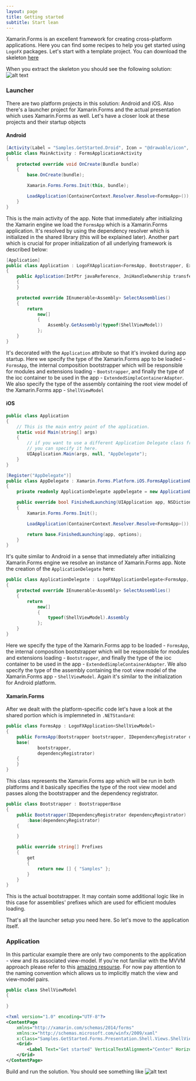 ```yaml
---
layout: page
title: Getting started
subtitle: Start lean
---
```


Xamarin.Forms is an excellent framework for creating cross-platform applications. Here you can find
some recipes to help you get started using `LogoFX` packages. Let's start with a template project. 
You can download the skeleton [here](https://github.com/LogoFX/Samples.GetStarted/archive/v1.0.2.zip) 

When you extract the skeleton you should see the following solution:
![alt text](../assets/skeleton-initial-xamarin-forms.png)

### Launcher

There are two platform projects in this solution: Android and iOS. Also there's a launcher project
for Xamarin.Forms and the actual presentation which uses Xamarin.Forms as well. Let's have a closer look at these projects and their 
startup objects

#### Android

```csharp
[Activity(Label = "Samples.GetStarted.Droid", Icon = "@drawable/icon", Theme = "@style/MyTheme", MainLauncher = true, ConfigurationChanges = ConfigChanges.ScreenSize | ConfigChanges.Orientation)]
public class MainActivity : FormsApplicationActivity
{
    protected override void OnCreate(Bundle bundle)
    {
        base.OnCreate(bundle);

        Xamarin.Forms.Forms.Init(this, bundle);

        LoadApplication(ContainerContext.Resolver.Resolve<FormsApp>());
    }
}
```

This is the main activity of the app. Note that immediately after initializing the Xamarin engine we load the `FormsApp` which is
a Xamarin.Forms application. It's resolved by using the dependency resolver which is initialized in the shared library (this will
be explained later).
Another part which is crucial for proper initialization of all underlying framework is described below:
```csharp
[Application]
public class Application : LogoFXApplication<FormsApp, Bootstrapper, ExtendedSimpleContainerAdapter>
{
    public Application(IntPtr javaReference, JniHandleOwnership transfer) : base(javaReference, transfer)
    {
    }

    protected override IEnumerable<Assembly> SelectAssemblies()
    {
        return
            new[]
            {                                        
                Assembly.GetAssembly(typeof(ShellViewModel))
            };
    }
}
```
It's decorated with the `Application` attribute so that it's invoked during app startup. Here we specify
the type of the Xamarin.Forms app to be loaded - `FormsApp`, the internal composition bootstrapper which will be responsible
for modules and extensions loading - `Bootstrapper`, 
and finally the type of the ioc container to be used in the app - `ExtendedSimpleContainerAdapter`.
We also specify the type of the assembly containing the root view model of the Xamarin.Forms app - `ShellViewModel`

#### iOS

```csharp
public class Application
{
    // This is the main entry point of the application.
    static void Main(string[] args)
    {
        // if you want to use a different Application Delegate class from "AppDelegate"
        // you can specify it here.
        UIApplication.Main(args, null, "AppDelegate");
    }
}

[Register("AppDelegate")]
public class AppDelegate : Xamarin.Forms.Platform.iOS.FormsApplicationDelegate
{
    private readonly ApplicationDelegate appDelegate = new ApplicationDelegate();

    public override bool FinishedLaunching(UIApplication app, NSDictionary options)
    {
        Xamarin.Forms.Forms.Init();

        LoadApplication(ContainerContext.Resolver.Resolve<FormsApp>());

        return base.FinishedLaunching(app, options);
    }
}
```

It's quite similar to Android in a sense that immediately after initializing Xamarin.Forms engine we resolve
an instance of Xamarin.Forms app. Note the creation of the `ApplicationDelegate` here:

```csharp
public class ApplicationDelegate : LogoFXApplicationDelegate<FormsApp, Bootstrapper, ExtendedSimpleContainerAdapter>
{
    protected override IEnumerable<Assembly> SelectAssemblies()
    {
        return
            new[]
            {                                        
                typeof(ShellViewModel).Assembly
            };
    }
}
```
Here we specify the type of the Xamarin.Forms app to be loaded - `FormsApp`, the internal composition bootstrapper which will be responsible
for modules and extensions loading - `Bootstrapper`, 
and finally the type of the ioc container to be used in the app - `ExtendedSimpleContainerAdapter`.
We also specify the type of the assembly containing the root view model of the Xamarin.Forms app - `ShellViewModel`. 
Again it's similar to the initialization for Android platform.

#### Xamarin.Forms

After we dealt with the platform-specific code let's have a look at the shared portion which is implemneted in `.NETStandard`:
```csharp
public class FormsApp : LogoFXApplication<ShellViewModel>
{
    public FormsApp(Bootstrapper bootstrapper, IDependencyRegistrator dependencyRegistrator) :
    base(
            bootstrapper,
            dependencyRegistrator)
    {
    }
}
```
This class represents the Xamarin.Forms app which will be run in both platforms and it basically specifies
the type of the root view model and passes along the bootstrapper and the dependency registrator.

```csharp
public class Bootstrapper : BootstrapperBase
{
    public Bootstrapper(IDependencyRegistrator dependencyRegistrator)
        :base(dependencyRegistrator)
    {

    }        

    public override string[] Prefixes
    {
        get
        {
            return new [] { "Samples" };
        }
    }
}
```

This is the actual bootstrapper. It may contain some additional logic like in this case for assemblies' prefixes
which are used for efficient modules loading.

That's all the launcher setup you need here. So let's move to the application itself.

### Application

In this particular example there are only two components to the application - view and its associated view-model.
If you're not familiar with the MVVM approach please refer to this [amazing resourse](https://www.codeproject.com/Articles/100175/Model-View-ViewModel-MVVM-Explained).
For now pay attention to the naming convention which allows us to implicitly match the view and view-model pairs.
```csharp
public class ShellViewModel
{
        
}
```

```xml
<?xml version="1.0" encoding="UTF-8"?>
<ContentPage
    xmlns="http://xamarin.com/schemas/2014/forms" 
    xmlns:x="http://schemas.microsoft.com/winfx/2009/xaml" 
    x:Class="Samples.GetStarted.Forms.Presentation.Shell.Views.ShellView">
    <Grid>
        <Label Text="Get started" VerticalTextAlignment="Center" HorizontalTextAlignment="Center"/>
    </Grid>	
</ContentPage>
```

Build and run the solution. You should see something like
![alt text](../assets/skeleton-initial-xamarin-forms-result-ios.png)